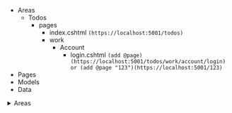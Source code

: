 - Areas
  - Todos
    - pages
      - index.cshtml  `(https://localhost:5001/todos)`
      - work
        - Account
          - login.cshtml `(add @page)(https://localhost:5001/todos/work/account/login) or (add @page "123")(https://localhost:5001/123)`
- Pages
- Models
- Data

<details>
  <summary>Areas</summary>
   <details>
    <summary>Todos</summary>

  </details>
</details>
